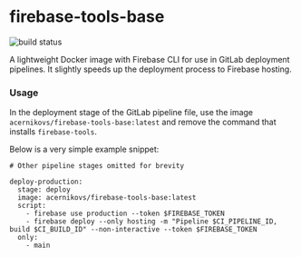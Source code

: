 # firebase-tools-base
![build status](https://github.com/acernikovs/docker-firebase-tools-base/actions/workflows/ci.yaml/badge.svg)


A lightweight Docker image with Firebase CLI for use in GitLab deployment pipelines.
It slightly speeds up the deployment process to Firebase hosting.


### Usage


In the deployment stage of the GitLab pipeline file, use the image `acernikovs/firebase-tools-base:latest` and remove the command that installs `firebase-tools`. 

Below is a very simple example snippet:

```
# Other pipeline stages omitted for brevity

deploy-production:
  stage: deploy
  image: acernikovs/firebase-tools-base:latest
  script:
    - firebase use production --token $FIREBASE_TOKEN
    - firebase deploy --only hosting -m "Pipeline $CI_PIPELINE_ID, build $CI_BUILD_ID" --non-interactive --token $FIREBASE_TOKEN
  only:
    - main
```
